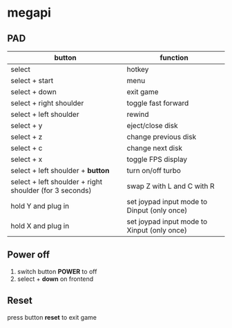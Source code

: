 # megapi

## PAD

| button                                                  | function                                    |
| ------------------------                                | ---------------------                       |
| select                                                  | hotkey                                      |
| select + start                                          | menu                                        |
| select + down                                           | exit game                                   |
| select + right shoulder                                 | toggle fast forward                         |
| select + left  shoulder                                 | rewind                                      |
| select + y                                              | eject/close disk                            |
| select + z                                              | change previous disk                        |
| select + c                                              | change next     disk                        |
| select + x                                              | toggle FPS display                          |
| select + left shoulder + **button**                     | turn on/off turbo                           |
| select + left shoulder + right shoulder (for 3 seconds) | swap Z with L and C with R                  |
| hold Y and plug in                                      | set joypad input mode to Dinput (only once) |
| hold X and plug in                                      | set joypad input mode to Xinput (only once) |

## Power off

1. switch button **POWER** to off
2. select + **down** on frontend

## Reset

press button **reset** to exit game
